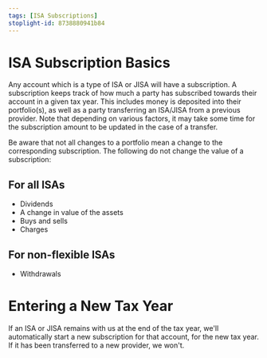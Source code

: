 ```yaml
---
tags: [ISA Subscriptions]
stoplight-id: 8738880941b84
---
```


# ISA Subscription Basics

Any account which is a type of ISA or JISA will have a subscription. A subscription keeps track of how much a party has subscribed towards their account in a given tax year. This includes money is deposited into their portfolio(s), as well as a party transferring an ISA/JISA from a previous provider. Note that depending on various factors, it may take some time for the subscription amount to be updated in the case of a transfer.

Be aware that not all changes to a portfolio mean a change to the corresponding subscription. The following do not change the value of a subscription:

## For all ISAs

- Dividends
- A change in value of the assets
- Buys and sells
- Charges

## For non-flexible ISAs
- Withdrawals

# Entering a New Tax Year

If an ISA or JISA remains with us at the end of the tax year, we'll automatically start a new subscription for that account, for the new tax year. If it has been transferred to a new provider, we won't.
